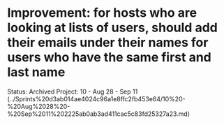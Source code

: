 # Improvement: for hosts who are looking at lists of users, should add their emails under their names for users who have the same first and last name

Status: Archived
Project: 10 - Aug 28 - Sep 11 (../Sprints%20d3ab014ae4024c96a1e8ffc2fb453e64/10%20-%20Aug%2028%20-%20Sep%2011%202225ab0ab3ad411cac5c83fd25327a23.md)